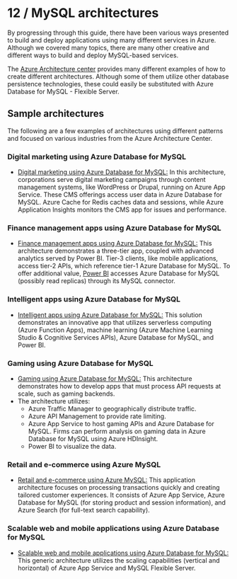 # 12 / MySQL architectures

By progressing through this guide, there have been various ways presented to build and deploy applications using many different services in Azure.  Although we covered many topics, there are many other creative and different ways to build and deploy MySQL-based services.

The [Azure Architecture center](https://docs.microsoft.com/azure/architecture/) provides many different examples of how to create different architectures.  Although some of them utilize other database persistence technologies, these could easily be substituted with Azure Database for MySQL - Flexible Server.  

## Sample architectures

The following are a few examples of architectures using different patterns and focused on various industries from the Azure Architecture Center.

### Digital marketing using Azure Database for MySQL

- [Digital marketing using Azure Database for MySQL:](https://docs.microsoft.com/azure/architecture/solution-ideas/articles/digital-marketing-using-azure-database-for-mysql) In this architecture, corporations serve digital marketing campaigns through content management systems, like WordPress or Drupal, running on Azure App Service. These CMS offerings access user data in Azure Database for MySQL. Azure Cache for Redis caches data and sessions, while Azure Application Insights monitors the CMS app for issues and performance.

### Finance management apps using Azure Database for MySQL

- [Finance management apps using Azure Database for MySQL:](https://docs.microsoft.com/azure/architecture/solution-ideas/articles/finance-management-apps-using-azure-database-for-mysql) This architecture demonstrates a three-tier app, coupled with advanced analytics served by Power BI. Tier-3 clients, like mobile applications, access tier-2 APIs, which reference tier-1 Azure Database for MySQL. To offer additional value, [Power BI](https://docs.microsoft.com/power-bi/fundamentals/power-bi-overview) accesses Azure Database for MySQL (possibly read replicas) through its MySQL connector.

### Intelligent apps using Azure Database for MySQL

- [Intelligent apps using Azure Database for MySQL:](https://docs.microsoft.com/azure/architecture/solution-ideas/articles/intelligent-apps-using-azure-database-for-mysql) This solution demonstrates an innovative app that utilizes serverless computing (Azure Function Apps), machine learning (Azure Machine Learning Studio & Cognitive Services APIs), Azure Database for MySQL, and Power BI.

### Gaming using Azure Database for MySQL

- [Gaming using Azure Database for MySQL:](https://docs.microsoft.com/azure/architecture/solution-ideas/articles/gaming-using-azure-database-for-mysql) This architecture demonstrates how to develop apps that must process API requests at scale, such as gaming backends.
- The architecture utilizes:
  - Azure Traffic Manager to geographically distribute traffic.
  - Azure API Management to provide rate limiting.
  - Azure App Service to host gaming APIs and Azure Database for MySQL. Firms can perform analysis on gaming data in Azure Database for MySQL using Azure HDInsight.
  - Power BI to visualize the data.

### Retail and e-commerce using Azure MySQL

- [Retail and e-commerce using Azure MySQL:](https://docs.microsoft.com/azure/architecture/solution-ideas/articles/retail-and-ecommerce-using-azure-database-for-mysql) This application architecture focuses on processing transactions quickly and creating tailored customer experiences. It consists of Azure App Service, Azure Database for MySQL (for storing product and session information), and Azure Search (for full-text search capability).

### Scalable web and mobile applications using Azure Database for MySQL

- [Scalable web and mobile applications using Azure Database for MySQL:](https://docs.microsoft.com/azure/architecture/solution-ideas/articles/scalable-web-and-mobile-applications-using-azure-database-for-mysql) This generic architecture utilizes the scaling capabilities (vertical and horizontal) of Azure App Service and MySQL Flexible Server.
